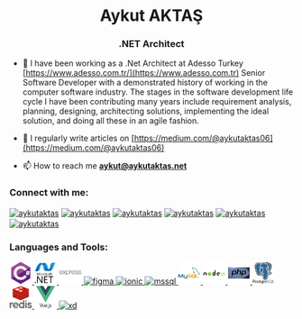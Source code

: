 <h1 align="center">Aykut AKTAŞ</h1>
<h3 align="center">.NET Architect</h3>

- 🔭 I have been working as a .Net Architect at Adesso Turkey [https://www.adesso.com.tr/](https://www.adesso.com.tr)
Senior Software Developer with a demonstrated history of working in the computer software industry. The stages in the software development life cycle I have been contributing many years include requirement analysis, planning, designing, architecting solutions, implementing the ideal solution, and doing all these in an agile fashion.

- 📝 I regularly write articles on [https://medium.com/@aykutaktas06](https://medium.com/@aykutaktas06)

- 📫 How to reach me **aykut@aykutaktas.net**

<h3 align="left">Connect with me:</h3>
<p align="left">
<a href="https://www.linkedin.com/in/aykut-aktas" target="blank"><img align="center" src="https://cdn.jsdelivr.net/npm/simple-icons@3.0.1/icons/linkedin.svg" alt="aykutaktas" height="30" width="40" /></a>
<a href="https://www.facebook.com/aaykutaktas" target="blank"><img align="center" src="https://cdn.jsdelivr.net/npm/simple-icons@3.0.1/icons/facebook.svg" alt="aykutaktas" height="30" width="40" /></a>
<a href="https://twitter.com/Aykut__Aktas" target="blank"><img align="center" src="https://cdn.jsdelivr.net/npm/simple-icons@3.0.1/icons/twitter.svg" alt="aykutaktas" height="30" width="40" /></a>
<a href="https://www.instagram.com/ayk.aktas" target="blank"><img align="center" src="https://cdn.jsdelivr.net/npm/simple-icons@3.0.1/icons/instagram.svg" alt="aykutaktas" height="30" width="40" /></a>
<a href="https://www.youtube.com/c/AykutAktasGoogle" target="blank"><img align="center" src="https://cdn.jsdelivr.net/npm/simple-icons@3.0.1/icons/youtube.svg" alt="aykutaktas" height="30" width="40" /></a>
<a href="https://medium.com/@aykutaktas06" target="blank"><img align="center" src="https://cdn.jsdelivr.net/npm/simple-icons@3.0.1/icons/medium.svg" alt="aykutaktas" height="30" width="40" /></a>
</p>

<h3 align="left">Languages and Tools:</h3>
<p align="left"> <a href="https://www.w3schools.com/cs/" target="_blank"> <img src="https://raw.githubusercontent.com/devicons/devicon/master/icons/csharp/csharp-original.svg" alt="csharp" width="40" height="40"/> </a> <a href="https://dotnet.microsoft.com/" target="_blank"> <img src="https://raw.githubusercontent.com/devicons/devicon/master/icons/dot-net/dot-net-original-wordmark.svg" alt="dotnet" width="40" height="40"/> </a> <a href="https://expressjs.com" target="_blank"> <img src="https://raw.githubusercontent.com/devicons/devicon/master/icons/express/express-original-wordmark.svg" alt="express" width="40" height="40"/> </a> <a href="https://www.figma.com/" target="_blank"> <img src="https://www.vectorlogo.zone/logos/figma/figma-icon.svg" alt="figma" width="40" height="40"/> </a> <a href="https://ionicframework.com" target="_blank"> <img src="https://upload.wikimedia.org/wikipedia/commons/d/d1/Ionic_Logo.svg" alt="ionic" width="40" height="40"/> </a> <a href="https://www.microsoft.com/en-us/sql-server" target="_blank"> <img src="https://cdn.worldvectorlogo.com/logos/microsoft-sql-server.svg" alt="mssql" width="40" height="40"/> </a> <a href="https://www.mysql.com/" target="_blank"> <img src="https://raw.githubusercontent.com/devicons/devicon/master/icons/mysql/mysql-original-wordmark.svg" alt="mysql" width="40" height="40"/> </a> <a href="https://nodejs.org" target="_blank"> <img src="https://raw.githubusercontent.com/devicons/devicon/master/icons/nodejs/nodejs-original-wordmark.svg" alt="nodejs" width="40" height="40"/> </a> <a href="https://www.php.net" target="_blank"> <img src="https://raw.githubusercontent.com/devicons/devicon/master/icons/php/php-original.svg" alt="php" width="40" height="40"/> </a> <a href="https://www.postgresql.org" target="_blank"> <img src="https://raw.githubusercontent.com/devicons/devicon/master/icons/postgresql/postgresql-original-wordmark.svg" alt="postgresql" width="40" height="40"/> </a> <a href="https://redis.io" target="_blank"> <img src="https://raw.githubusercontent.com/devicons/devicon/master/icons/redis/redis-original-wordmark.svg" alt="redis" width="40" height="40"/> </a> <a href="https://vuejs.org/" target="_blank"> <img src="https://raw.githubusercontent.com/devicons/devicon/master/icons/vuejs/vuejs-original-wordmark.svg" alt="vuejs" width="40" height="40"/> </a> <a href="https://www.adobe.com/products/xd.html" target="_blank"> <img src="https://cdn.worldvectorlogo.com/logos/adobe-xd.svg" alt="xd" width="40" height="40"/> </a> </p>
